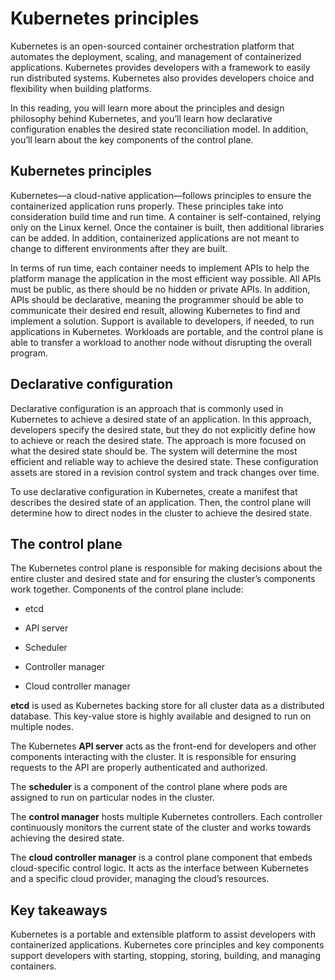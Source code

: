 Kubernetes principles
=====================

Kubernetes is an open-sourced container orchestration platform that automates the deployment, scaling, and management of containerized applications. Kubernetes provides developers with a framework to easily run distributed systems. Kubernetes also provides developers choice and flexibility when building platforms.

In this reading, you will learn more about the principles and design philosophy behind Kubernetes, and you’ll learn how declarative configuration enables the desired state reconciliation model. In addition, you’ll learn about the key components of the control plane.

Kubernetes principles
---------------------

Kubernetes—a cloud-native application—follows principles to ensure the containerized application runs properly. These principles take into consideration build time and run time. A container is self-contained, relying only on the Linux kernel. Once the container is built, then additional libraries can be added. In addition, containerized applications are not meant to change to different environments after they are built.

In terms of run time, each container needs to implement APIs to help the platform manage the application in the most efficient way possible. All APIs must be public, as there should be no hidden or private APIs. In addition, APIs should be declarative, meaning the programmer should be able to communicate their desired end result, allowing Kubernetes to find and implement a solution. Support is available to developers, if needed, to run applications in Kubernetes. Workloads are portable, and the control plane is able to transfer a workload to another node without disrupting the overall program.

Declarative configuration
-------------------------

Declarative configuration is an approach that is commonly used in Kubernetes to achieve a desired state of an application. In this approach, developers specify the desired state, but they do not explicitly define how to achieve or reach the desired state. The approach is more focused on what the desired state should be. The system will determine the most efficient and reliable way to achieve the desired state. These configuration assets are stored in a revision control system and track changes over time.

To use declarative configuration in Kubernetes, create a manifest that describes the desired state of an application. Then, the control plane will determine how to direct nodes in the cluster to achieve the desired state.

The control plane
-----------------

The Kubernetes control plane is responsible for making decisions about the entire cluster and desired state and for ensuring the cluster’s components work together. Components of the control plane include:

* etcd

* API server

* Scheduler

* Controller manager

* Cloud controller manager

**etcd** is used as Kubernetes backing store for all cluster data as a distributed database. This key-value store is highly available and designed to run on multiple nodes.

The Kubernetes **API server** acts as the front-end for developers and other components interacting with the cluster. It is responsible for ensuring requests to the API are properly authenticated and authorized.

The **scheduler** is a component of the control plane where pods are assigned to run on particular nodes in the cluster.

The **control manager** hosts multiple Kubernetes controllers. Each controller continuously monitors the current state of the cluster and works towards achieving the desired state.

The **cloud controller manager** is a control plane component that embeds cloud-specific control logic. It acts as the interface between Kubernetes and a specific cloud provider, managing the cloud’s resources.

Key takeaways
-------------

Kubernetes is a portable and extensible platform to assist developers with containerized applications. Kubernetes core principles and key components support developers with starting, stopping, storing, building, and managing containers.
